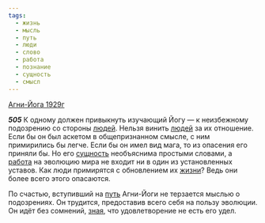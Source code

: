 ```yaml
---
tags:
  - жизнь
  - мысль
  - путь
  - люди
  - слово
  - работа
  - познание
  - сущность
  - смысл
---
```


[Агни-Йога 1929г](/agni/1929)

___505___
К одному должен привыкнуть изучающий Йогу — к неизбежному подозрению со стороны [людей](/tag/#люди). Нельзя винить [людей](/tag/#люди) за их отношение. Если бы он был аскетом в общепризнанном смысле, с ним примирились бы легче. Если бы он имел вид мага, то из опасения его приняли бы. Но его [сущность](/tag/#сущность) необъяснима простыми словами, а [работа](/tag/#работа) на эволюцию мира не входит ни в один из установленных уставов. Как люди примирятся с обновлением их [жизни](/tag/#жизнь)? Ведь они более всего этого опасаются.   

По счастью, вступивший на [путь](/tag/#путь) Агни-Йоги не терзается мыслью о подозрениях. Он трудится, предоставив всего себя на пользу эволюции. Он идёт без сомнений, [зная](/tag/#познание), что удовлетворение не есть его удел.